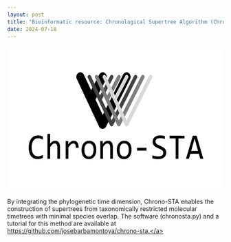 ```yaml
---
layout: post
title: "Bioinformatic resource: Chronological Supertree Algorithm (Chrono-STA) builds a supertree by integrating chronological data from molecular timetrees"
date: 2024-07-18
---
```


<p style="text-align:center;"><img src="/img/photo10.jpg" height="336" width="567"></p>

By integrating the phylogenetic time dimension, Chrono-STA enables the construction of supertrees from taxonomically restricted molecular timetrees with minimal species overlap. The software (chronosta.py) and a tutorial for this method are available at <a href="https://github.com/josebarbamontoya/chrono-sta">https://github.com/josebarbamontoya/chrono-sta.</a>
